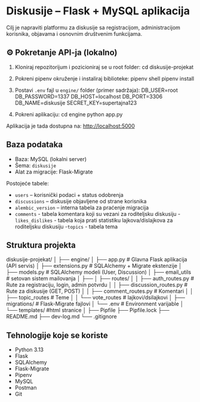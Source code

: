 # Diskusije – Flask + MySQL aplikacija

Cilj je napraviti platformu za diskusije sa registracijom, administracijom korisnika, objavama i osnovnim društvenim funkcijama.

## ⚙️ Pokretanje API-ja (lokalno)

1. Kloniraj repozitorijum i pozicioniraj se u root folder:
cd diskusije-projekat

2. Pokreni pipenv okruženje i instaliraj biblioteke:
pipenv shell
pipenv install

3. Postavi `.env` fajl u `engine/` folder (primer sadržaja):
DB_USER=root
DB_PASSWORD=1337
DB_HOST=localhost
DB_PORT=3306
DB_NAME=diskusije
SECRET_KEY=supertajna123

4. Pokreni aplikaciju:
cd engine
python app.py


Aplikacija je tada dostupna na: [http://localhost:5000](http://localhost:5000)

## Baza podataka

- Baza: MySQL (lokalni server)
- Šema: `diskusije`
- Alat za migracije: Flask-Migrate

Postojeće tabele:

- `users` – korisnički podaci + status odobrenja
- `discussions` – diskusije objavljene od strane korisnika
- `alembic_version` – interna tabela za praćenje migracija
- `comments` - tabela komentara koji su vezani za roditeljsku diskusiju
-`likes_dislikes` - tabela koja prati statistiku lajkova/dislajkova za roditeljsku diskusiju
-`topics` - tabela tema

## Struktura projekta
diskusije-projekat/
│
├── engine/
│ ├── app.py # Glavna Flask aplikacija (API servis)
│ ├── extensions.py # SQLAlchemy + Migrate ekstenzije
│ ├── models.py # SQLAlchemy modeli (User, Discussion)
│ ├── email_utils # setovan sistem mailovanja
│ ├── 
│ ├── routes/
│ │ ├── auth_routes.py # Rute za registraciju, login, admin potvrdu
│ │ ├── discussion_routes.py # Rute za diskusije (GET, POST)
│ │ ├── comment_routes.py # Komentari
│ │ ├── topic_routes # Teme
│ │ └── vote_routes # lajkovi/dsilajkovi
│ ├── migrations/ # Flask-Migrate fajlovi
│ └── .env # Environment varijable
│ └── templates/ #html stranice
│
├── Pipfile
├── Pipfile.lock
├── README.md
├── dev-log.md
└── .gitignore

## Tehnologije koje se koriste

- Python 3.13
- Flask
- SQLAlchemy
- Flask-Migrate
- Pipenv
- MySQL 
- Postman 
- Git 


